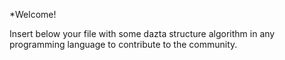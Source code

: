 *Welcome!

Insert below your file with some dazta structure algorithm in any programming language to contribute to the community.
